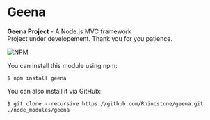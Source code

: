 Geena
=====

<strong>Geena Project</strong> - A Node.js MVC framework
<br/>Project under developement. Thank you for you patience.

<a href="https://nodei.co/npm/geena/"><img src="https://nodei.co/npm/geena.png" alt="NPM" style="max-width:100%;"></a>


You can install this module using npm:

```$ npm install geena```

You can also install it via GitHub:

```$ git clone --recursive https://github.com/Rhinostone/geena.git ./node_modules/geena```
